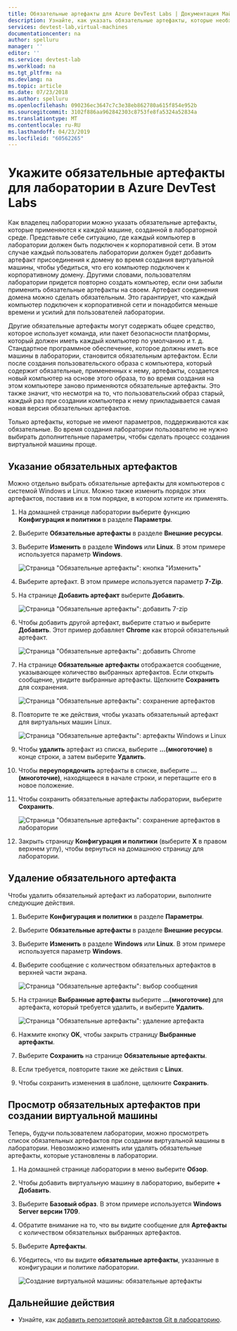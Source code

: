 ```yaml
---
title: Обязательные артефакты для Azure DevTest Labs | Документация Майкрософт
description: Узнайте, как указать обязательные артефакты, которые необходимо установить до установки любых выбранных пользователем артефактов на виртуальных машинах в лаборатории.
services: devtest-lab,virtual-machines
documentationcenter: na
author: spelluru
manager: ''
editor: ''
ms.service: devtest-lab
ms.workload: na
ms.tgt_pltfrm: na
ms.devlang: na
ms.topic: article
ms.date: 07/23/2018
ms.author: spelluru
ms.openlocfilehash: 090236ec3647c7c3e38eb862780a615f854e952b
ms.sourcegitcommit: 3102f886aa962842303c8753fe8fa5324a52834a
ms.translationtype: MT
ms.contentlocale: ru-RU
ms.lasthandoff: 04/23/2019
ms.locfileid: "60562265"
---
```

# <a name="specify-mandatory-artifacts-for-your-lab-in-azure-devtest-labs"></a>Укажите обязательные артефакты для лаборатории в Azure DevTest Labs
Как владелец лаборатории можно указать обязательные артефакты, которые применяются к каждой машине, созданной в лабораторной среде. Представьте себе ситуацию, где каждый компьютер в лаборатории должен быть подключен к корпоративной сети. В этом случае каждый пользователь лаборатории должен будет добавить артефакт присоединения к домену во время создания виртуальной машины, чтобы убедиться, что его компьютер подключен к корпоративному домену. Другими словами, пользователям лаборатории придется повторно создать компьютер, если они забыли применить обязательные артефакты на своем. Артефакт соединения домена можно сделать обязательным. Это гарантирует, что каждый компьютер подключен к корпоративной сети и понадобится меньше времени и усилий для пользователей лаборатории.
 
Другие обязательные артефакты могут содержать общее средство, которое использует команда, или пакет безопасности платформы, который должен иметь каждый компьютер по умолчанию и т. д. Стандартное программное обеспечение, которое должны иметь все машины в лаборатории, становится обязательным артефактом. Если после создания пользовательского образа с компьютера, который содержит обязательные, примененных к нему, артефакты, создается новый компьютер на основе этого образа, то во время создания на этом компьютере заново применяются обязательные артефакты. Это также значит, что несмотря на то, что пользовательский образ старый, каждый раз при создании компьютера к нему прикладывается самая новая версия обязательных артефактов. 
 
Только артефакты, которые не имеют параметров, поддерживаются как обязательные. Во время создания лаборатории пользователю не нужно выбирать дополнительные параметры, чтобы сделать процесс создания виртуальной машины проще. 

## <a name="specify-mandatory-artifacts"></a>Указание обязательных артефактов
Можно отдельно выбрать обязательные артефакты для компьютеров с системой Windows и Linux. Можно также изменить порядок этих артефактов, поставив их в том порядке, в котором хотите их применять. 

1. На домашней странице лаборатории выберите функцию **Конфигурация и политики** в разделе **Параметры**. 
3. Выберите **Обязательные артефакты** в разделе **Внешние ресурсы**. 
4. Выберите **Изменить** в разделе **Windows** или **Linux**. В этом примере используется параметр **Windows**. 

    ![Страница "Обязательные артефакты": кнопка "Изменить"](media/devtest-lab-mandatory-artifacts/mandatory-artifacts-edit-button.png)
4. Выберите артефакт. В этом примере используется параметр **7-Zip**. 
5. На странице **Добавить артефакт** выберите **Добавить**. 

    ![Страница "Обязательные артефакты": добавить 7-zip](media/devtest-lab-mandatory-artifacts/add-seven-zip.png)
6. Чтобы добавить другой артефакт, выберите статью и выберите **Добавить**. Этот пример добавляет **Chrome** как второй обязательный артефакт.

    ![Страница "Обязательные артефакты": добавить Chrome](media/devtest-lab-mandatory-artifacts/add-chrome.png)
7. На странице **Обязательные артефакты** отображается сообщение, указывающее количество выбранных артефактов. Если открыть сообщение, увидите выбранные артефакты. Щелкните **Сохранить** для сохранения. 

    ![Страница "Обязательные артефакты": сохранение артефактов](media/devtest-lab-mandatory-artifacts/save-artifacts.png)
8. Повторите те же действия, чтобы указать обязательный артефакт для виртуальных машин Linux. 
    
    ![Страница "Обязательные артефакты": артефакты Windows и Linux](media/devtest-lab-mandatory-artifacts/windows-linux-artifacts.png)
9. Чтобы **удалить** артефакт из списка, выберите **...(многоточие)** в конце строки, а затем выберите **Удалить**. 
10. Чтобы **переупорядочить** артефакты в списке, выберите **...(многоточие)**, находящееся в начале строки, и перетащите его в новое положение. 
11. Чтобы сохранить обязательные артефакты лаборатории, выберите **Сохранить**. 

    ![Страница "Обязательные артефакты": сохранение артефактов в лаборатории](media/devtest-lab-mandatory-artifacts/save-to-lab.png)
12. Закрыть страницу **Конфигурация и политики** (выберите **X** в правом верхнем углу), чтобы вернуться на домашнюю страницу для лаборатории.  

## <a name="delete-a-mandatory-artifact"></a>Удаление обязательного артефакта
Чтобы удалить обязательный артефакт из лаборатории, выполните следующие действия. 

1. Выберите **Конфигурация и политики** в разделе **Параметры**. 
2. Выберите **Обязательные артефакты** в разделе **Внешние ресурсы**. 
3. Выберите **Изменить** в разделе **Windows** или **Linux**. В этом примере используется параметр **Windows**. 
4. Выберите сообщение с количеством обязательных артефактов в верхней части экрана. 

    ![Страница "Обязательные артефакты": выбор сообщения](media/devtest-lab-mandatory-artifacts/select-message-artifacts.png)
5. На странице **Выбранные артефакты** выберите **...(многоточие)** для артефакта, который требуется удалить, и выберите **Удалить**. 
    
    ![Страница "Обязательные артефакты": удаление артефакта](media/devtest-lab-mandatory-artifacts/remove-artifact.png)
6. Нажмите кнопку **OK**, чтобы закрыть страницу **Выбранные артефакты**. 
7. Выберите **Сохранить** на странице **Обязательные артефакты**.
8. Если требуется, повторите такие же действия с **Linux**. 
9. Чтобы сохранить изменения в шаблоне, щелкните **Сохранить**. 

## <a name="view-mandatory-artifacts-when-creating-a-vm"></a>Просмотр обязательных артефактов при создании виртуальной машины
Теперь, будучи пользователем лаборатории, можно просмотреть список обязательных артефактов при создании виртуальной машины в лаборатории. Невозможно изменять или удалять обязательные артефакты, которые установлены в лаборатории.

1. На домашней странице лаборатории в меню выберите **Обзор**.
2. Чтобы добавить виртуальную машину в лабораторию, выберите **+ Добавить**. 
3. Выберите **Базовый образ**. В этом примере используется **Windows Server версии 1709**.
4. Обратите внимание на то, что вы видите сообщение для **Артефакты** с количеством обязательных выбранных артефактов. 
5. Выберите **Артефакты**. 
6. Убедитесь, что вы видите **обязательные артефакты**, указанные в конфигурации и политике лаборатории. 

    ![Создание виртуальной машины: обязательные артефакты](media/devtest-lab-mandatory-artifacts/create-vm-artifacts.png)

## <a name="next-steps"></a>Дальнейшие действия
* Узнайте, как [добавить репозиторий артефактов Git в лабораторию](devtest-lab-add-artifact-repo.md).

